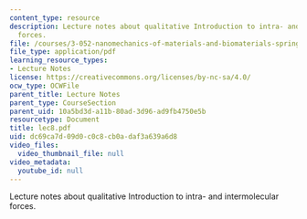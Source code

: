```yaml
---
content_type: resource
description: Lecture notes about qualitative Introduction to intra- and intermolecular
  forces.
file: /courses/3-052-nanomechanics-of-materials-and-biomaterials-spring-2007/dc69ca7d09d0c0c8cb0adaf3a639a6d8_lec8.pdf
file_type: application/pdf
learning_resource_types:
- Lecture Notes
license: https://creativecommons.org/licenses/by-nc-sa/4.0/
ocw_type: OCWFile
parent_title: Lecture Notes
parent_type: CourseSection
parent_uid: 10a5bd3d-a11b-80ad-3d96-ad9fb4750e5b
resourcetype: Document
title: lec8.pdf
uid: dc69ca7d-09d0-c0c8-cb0a-daf3a639a6d8
video_files:
  video_thumbnail_file: null
video_metadata:
  youtube_id: null
---
```

Lecture notes about qualitative Introduction to intra- and intermolecular forces.